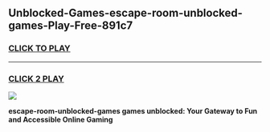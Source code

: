 
## Unblocked-Games-escape-room-unblocked-games-Play-Free-891c7
<h3>
<a href="https://premium76.site?title=escape-room-unblocked-games&ref=09A">CLICK TO PLAY</a></h3>
<hr>

<h3>
<a href="https://premium76.site?title=escape-room-unblocked-games&ref=09A">CLICK 2 PLAY</a>
  
</h3>

<a href="https://premium76.site?title=escape-room-unblocked-games&ref=09A"><img src="https://clearcache.store/games.png"></a>


**escape-room-unblocked-games games unblocked: Your Gateway to Fun and Accessible Online Gaming**
